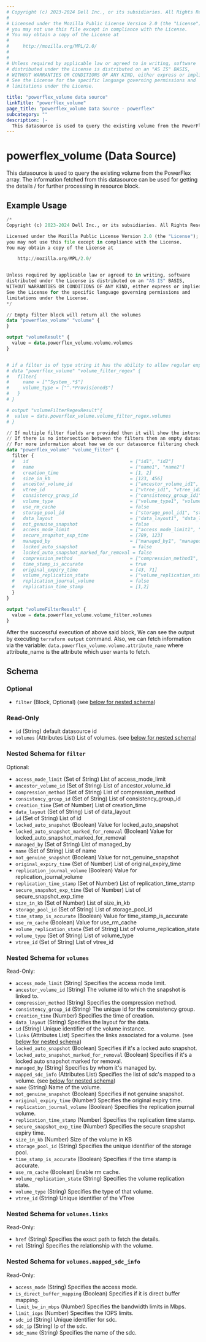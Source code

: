 ```yaml
---
# Copyright (c) 2023-2024 Dell Inc., or its subsidiaries. All Rights Reserved.
# 
# Licensed under the Mozilla Public License Version 2.0 (the "License");
# you may not use this file except in compliance with the License.
# You may obtain a copy of the License at
# 
#     http://mozilla.org/MPL/2.0/
# 
# 
# Unless required by applicable law or agreed to in writing, software
# distributed under the License is distributed on an "AS IS" BASIS,
# WITHOUT WARRANTIES OR CONDITIONS OF ANY KIND, either express or implied.
# See the License for the specific language governing permissions and
# limitations under the License.

title: "powerflex_volume data source"
linkTitle: "powerflex_volume"
page_title: "powerflex_volume Data Source - powerflex"
subcategory: ""
description: |-
  This datasource is used to query the existing volume from the PowerFlex array. The information fetched from this datasource can be used for getting the details / for further processing in resource block.
---
```


# powerflex_volume (Data Source)

This datasource is used to query the existing volume from the PowerFlex array. The information fetched from this datasource can be used for getting the details / for further processing in resource block.

## Example Usage

```terraform
/*
Copyright (c) 2023-2024 Dell Inc., or its subsidiaries. All Rights Reserved.

Licensed under the Mozilla Public License Version 2.0 (the "License");
you may not use this file except in compliance with the License.
You may obtain a copy of the License at

    http://mozilla.org/MPL/2.0/


Unless required by applicable law or agreed to in writing, software
distributed under the License is distributed on an "AS IS" BASIS,
WITHOUT WARRANTIES OR CONDITIONS OF ANY KIND, either express or implied.
See the License for the specific language governing permissions and
limitations under the License.
*/

// Empty filter block will return all the volumes
data "powerflex_volume" "volume" {
}

output "volumeResult" {
  value = data.powerflex_volume.volume.volumes
}


# if a filter is of type string it has the ability to allow regular expressions
# data "powerflex_volume" "volume_filter_regex" {
#   filter{
#     name = ["^System_.*$"]
#     volume_type = ["^.*Provisioned$"]
#   }
# }

# output "volumeFilterRegexResult"{
#  value = data.powerflex_volume.volume_filter_regex.volumes
# }

// If multiple filter fields are provided then it will show the intersection of all of those fields.
// If there is no intersection between the filters then an empty datasource will be returned
// For more information about how we do our datasource filtering check out our guides: https://dell.github.io/terraform-docs/docs/storage/platforms/powerflex/product_guide/examples/ 
data "powerflex_volume" "volume_filter" {
  filter {
  #   id                                     = ["id1", "id2"]
  #   name                                   = ["name1", "name2"]
  #   creation_time                          = [1, 2]
  #   size_in_kb                             = [123, 456]
  #   ancestor_volume_id                     = ["ancestor_volume_id1", "ancestor_volume_id2"]
  #   vtree_id                               = ["vtree_id1", "vtree_id2"]
  #   consistency_group_id                   = ["consistency_group_id1", "consistency_group_id2"]
  #   volume_type                            = ["volume_type1", "volume_type2"]
  #   use_rm_cache                           = false
  #   storage_pool_id                        = ["storage_pool_id1", "storage_pool_id2"]
  #   data_layout                            = ["data_layout1", "data_layout2"]
  #   not_genuine_snapshot                   = false
  #   access_mode_limit                      = ["access_mode_limit1", "access_mode_limit2"]
  #   secure_snapshot_exp_time               = [789, 123]
  #   managed_by                             = ["managed_by1", "managed_by2"]
  #   locked_auto_snapshot                    = false
  #   locked_auto_snapshot_marked_for_removal = false
  #   compression_method                     = ["compression_method1", "compression_method2"]
  #   time_stamp_is_accurate                 = true
  #   original_expiry_time                   = [43, 71]
  #   volume_replication_state               = ["volume_replication_state1", "volume_replication_state2"]
  #   replication_journal_volume             = false
  #   replication_time_stamp                 = [1,2]
  }
}

output "volumeFilterResult" {
  value = data.powerflex_volume.volume_filter.volumes
}
```

After the successful execution of above said block, We can see the output by executing `terraform output` command. Also, we can fetch information via the variable: `data.powerflex_volume.volume.attribute_name` where attribute_name is the attribute which user wants to fetch.

<!-- schema generated by tfplugindocs -->
## Schema

### Optional

- `filter` (Block, Optional) (see [below for nested schema](#nestedblock--filter))

### Read-Only

- `id` (String) default datasource id
- `volumes` (Attributes List) List of volumes. (see [below for nested schema](#nestedatt--volumes))

<a id="nestedblock--filter"></a>
### Nested Schema for `filter`

Optional:

- `access_mode_limit` (Set of String) List of access_mode_limit
- `ancestor_volume_id` (Set of String) List of ancestor_volume_id
- `compression_method` (Set of String) List of compression_method
- `consistency_group_id` (Set of String) List of consistency_group_id
- `creation_time` (Set of Number) List of creation_time
- `data_layout` (Set of String) List of data_layout
- `id` (Set of String) List of id
- `locked_auto_snapshot` (Boolean) Value for locked_auto_snapshot
- `locked_auto_snapshot_marked_for_removal` (Boolean) Value for locked_auto_snapshot_marked_for_removal
- `managed_by` (Set of String) List of managed_by
- `name` (Set of String) List of name
- `not_genuine_snapshot` (Boolean) Value for not_genuine_snapshot
- `original_expiry_time` (Set of Number) List of original_expiry_time
- `replication_journal_volume` (Boolean) Value for replication_journal_volume
- `replication_time_stamp` (Set of Number) List of replication_time_stamp
- `secure_snapshot_exp_time` (Set of Number) List of secure_snapshot_exp_time
- `size_in_kb` (Set of Number) List of size_in_kb
- `storage_pool_id` (Set of String) List of storage_pool_id
- `time_stamp_is_accurate` (Boolean) Value for time_stamp_is_accurate
- `use_rm_cache` (Boolean) Value for use_rm_cache
- `volume_replication_state` (Set of String) List of volume_replication_state
- `volume_type` (Set of String) List of volume_type
- `vtree_id` (Set of String) List of vtree_id


<a id="nestedatt--volumes"></a>
### Nested Schema for `volumes`

Read-Only:

- `access_mode_limit` (String) Specifies the access mode limit.
- `ancestor_volume_id` (String) The volume id to which the snapshot is linked to.
- `compression_method` (String) Specifies the compression method.
- `consistency_group_id` (String) The unique id for the consistency group.
- `creation_time` (Number) Specifies the time of creation.
- `data_layout` (String) Specifies the layout for the data.
- `id` (String) Unique identifier of the volume instance.
- `links` (Attributes List) Specifies the links associated for a volume. (see [below for nested schema](#nestedatt--volumes--links))
- `locked_auto_snapshot` (Boolean) Specifies if it's a locked auto snapshot.
- `locked_auto_snapshot_marked_for_removal` (Boolean) Specifies if it's a locked auto snapshot marked for removal.
- `managed_by` (String) Specifies by whom it's managed by.
- `mapped_sdc_info` (Attributes List) Specifies the list of sdc's mapped to a volume. (see [below for nested schema](#nestedatt--volumes--mapped_sdc_info))
- `name` (String) Name of the volume.
- `not_genuine_snapshot` (Boolean) Specifies if not genuine snapshot.
- `original_expiry_time` (Number) Specifies the original expiry time.
- `replication_journal_volume` (Boolean) Specifies the replication journal volume.
- `replication_time_stamp` (Number) Specifies the replication time stamp.
- `secure_snapshot_exp_time` (Number) Specifies the secure snapshot expiry time.
- `size_in_kb` (Number) Size of the volume in KB
- `storage_pool_id` (String) Specifies the unique identifier of the storage pool.
- `time_stamp_is_accurate` (Boolean) Specifies if the time stamp is accurate.
- `use_rm_cache` (Boolean) Enable rm cache.
- `volume_replication_state` (String) Specifies the volume replication state.
- `volume_type` (String) Specifies the type of that volume.
- `vtree_id` (String) Unique identifier of the VTree

<a id="nestedatt--volumes--links"></a>
### Nested Schema for `volumes.links`

Read-Only:

- `href` (String) Specifies the exact path to fetch the details.
- `rel` (String) Specifies the relationship with the volume.


<a id="nestedatt--volumes--mapped_sdc_info"></a>
### Nested Schema for `volumes.mapped_sdc_info`

Read-Only:

- `access_mode` (String) Specifies the access mode.
- `is_direct_buffer_mapping` (Boolean) Specifies if it is direct buffer mapping.
- `limit_bw_in_mbps` (Number) Specifies the bandwidth limits in Mbps.
- `limit_iops` (Number) Specifies the IOPS limits.
- `sdc_id` (String) Unique identifier for sdc.
- `sdc_ip` (String) Ip of the sdc.
- `sdc_name` (String) Specifies the name of the sdc.


